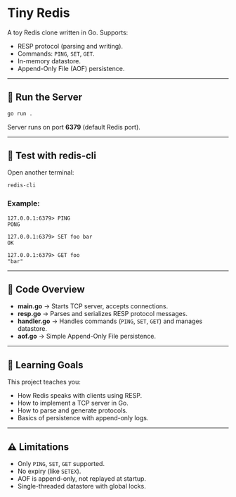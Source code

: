 # Tiny Redis

A toy Redis clone written in Go. Supports:
- RESP protocol (parsing and writing).
- Commands: `PING`, `SET`, `GET`.
- In-memory datastore.
- Append-Only File (AOF) persistence.

---

## 📌 Run the Server
```bash
go run .
````

Server runs on port **6379** (default Redis port).

---

## 📌 Test with redis-cli

Open another terminal:

```bash
redis-cli
```

### Example:

```
127.0.0.1:6379> PING
PONG

127.0.0.1:6379> SET foo bar
OK

127.0.0.1:6379> GET foo
"bar"
```

---

## 📂 Code Overview

* **main.go** → Starts TCP server, accepts connections.
* **resp.go** → Parses and serializes RESP protocol messages.
* **handler.go** → Handles commands (`PING`, `SET`, `GET`) and manages datastore.
* **aof.go** → Simple Append-Only File persistence.

---

## 📖 Learning Goals

This project teaches you:

* How Redis speaks with clients using RESP.
* How to implement a TCP server in Go.
* How to parse and generate protocols.
* Basics of persistence with append-only logs.

---

## ⚠️ Limitations

* Only `PING`, `SET`, `GET` supported.
* No expiry (like `SETEX`).
* AOF is append-only, not replayed at startup.
* Single-threaded datastore with global locks.
